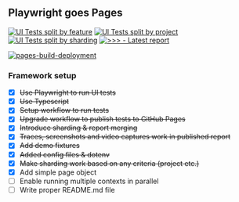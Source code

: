 ## Playwright goes Pages
[![UI Tests split by feature](https://github.com/danilo-vasojevic/pw_goes_pages/actions/workflows/feature_workflow.yml/badge.svg)](https://github.com/danilo-vasojevic/pw_goes_pages/actions/workflows/feature_workflow.yml)
[![UI Tests split by project](https://github.com/danilo-vasojevic/pw_goes_pages/actions/workflows/project_workflow.yml/badge.svg)](https://github.com/danilo-vasojevic/pw_goes_pages/actions/workflows/project_workflow.yml)
[![UI Tests split by sharding](https://github.com/danilo-vasojevic/pw_goes_pages/actions/workflows/shard_workflow.yml/badge.svg)](https://github.com/danilo-vasojevic/pw_goes_pages/actions/workflows/shard_workflow.yml)
[![>>> - Latest report](https://img.shields.io/badge/>>>-Latest_report-2ea44f)](https://danilo-vasojevic.github.io/pw_goes_pages/)

[![pages-build-deployment](https://github.com/danilo-vasojevic/pw_goes_pages/actions/workflows/pages/pages-build-deployment/badge.svg?branch=gh-pages)](https://github.com/danilo-vasojevic/pw_goes_pages/actions/workflows/pages/pages-build-deployment)

### Framework setup
- [x] ~~Use Playwright to run UI tests~~
- [x] ~~Use Typescript~~
- [x] ~~Setup workflow to run tests~~
- [x] ~~Upgrade workflow to publish tests to GitHub Pages~~
- [x] ~~Introduce sharding & report merging~~
- [x] ~~Traces, screenshots and video captures work in published report~~
- [x] ~~Add demo fixtures~~
- [x] ~~Added config files & dotenv~~
- [x] ~~Make sharding work based on any criteria (project etc.)~~
- [x] Add simple page object
- [ ] Enable running multiple contexts in parallel
- [ ] Write proper README.md file